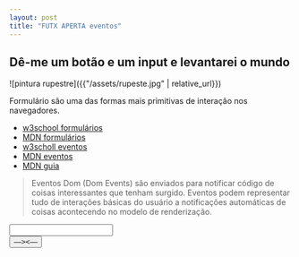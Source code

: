 ```yaml
---
layout: post
title: "FUTX APERTA eventos"
---
```

## Dê-me um botão e um input e levantarei o mundo

![pintura rupestre]({{"/assets/rupeste.jpg" | relative_url}})

Formulário são uma das formas mais primitivas de interação nos navegadores.
* [w3school formulários](https://www.w3schools.com/html/html_forms.asp)
* [MDN formulários](https://developer.mozilla.org/en-US/docs/Web/HTML/Element/form)
* [w3scholl eventos](https://www.w3schools.com/tags/ref_eventattributes.asp)
* [MDN eventos](https://developer.mozilla.org/en-US/docs/Web/Events)
* [MDN guia](https://developer.mozilla.org/en-US/docs/Learn/JavaScript/Building_blocks/Events)

> Eventos Dom (Dom Events) são enviados para notificar código de coisas
  interessantes que tenham surgido. Eventos podem representar tudo de
  interações básicas do usuário a notificações automáticas de coisas
  acontecendo no modelo de renderização. 

<form>
  <input type="text">
  <br>
  <button type="button"> &horbar;&gt;&lt;&horbar; </button>
</form>
